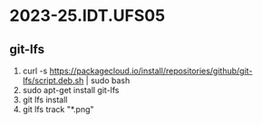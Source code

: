 # 2023-25.IDT.UFS05

## git-lfs

1. curl -s https://packagecloud.io/install/repositories/github/git-lfs/script.deb.sh | sudo bash
2. sudo apt-get install git-lfs
3. git lfs install
4. git lfs track "*.png"
